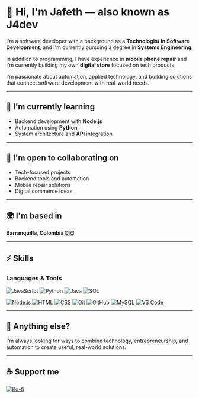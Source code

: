 # 👋 Hi, I'm Jafeth — also known as J4dev

I'm a software developer with a background as a **Technologist in Software Development**, and I'm currently pursuing a degree in **Systems Engineering**.

In addition to programming, I have experience in **mobile phone repair** and I'm currently building my own **digital store** focused on tech products.

I'm passionate about automation, applied technology, and building solutions that connect software development with real-world needs.

---

## 🧠 I'm currently learning
- Backend development with **Node.js**
- Automation using **Python**
- System architecture and **API** integration

---

## 🤝 I'm open to collaborating on
- Tech-focused projects
- Backend tools and automation
- Mobile repair solutions
- Digital commerce ideas

---

## 🌍 I'm based in
**Barranquilla, Colombia 🇨🇴**

---

## ⚡ Skills

### Languages & Tools
![JavaScript](https://img.shields.io/badge/-JavaScript-F7DF1E?style=flat&logo=javascript&logoColor=black)
![Python](https://img.shields.io/badge/-Python-3776AB?style=flat&logo=python&logoColor=white)
![Java](https://img.shields.io/badge/-Java-007396?style=flat&logo=java&logoColor=white)
![SQL](https://img.shields.io/badge/-SQL-4479A1?style=flat&logo=postgresql&logoColor=white)

![Node.js](https://img.shields.io/badge/-Node.js-339933?style=flat&logo=nodedotjs&logoColor=white)
![HTML](https://img.shields.io/badge/-HTML5-E34F26?style=flat&logo=html5&logoColor=white)
![CSS](https://img.shields.io/badge/-CSS3-1572B6?style=flat&logo=css3)
![Git](https://img.shields.io/badge/-Git-F05032?style=flat&logo=git&logoColor=white)
![GitHub](https://img.shields.io/badge/-GitHub-181717?style=flat&logo=github)
![MySQL](https://img.shields.io/badge/-MySQL-4479A1?style=flat&logo=mysql&logoColor=white)
![VS Code](https://img.shields.io/badge/-VSCode-007ACC?style=flat&logo=visual-studio-code)

---

## 💬 Anything else?

I'm always looking for ways to combine technology, entrepreneurship, and automation to create useful, real-world solutions.

---

## ☕ Support me

[![Ko-fi](https://img.shields.io/badge/Support%20me%20on%20Ko--fi-FF5E5B?style=for-the-badge&logo=ko-fi&logoColor=white)](ko-fi.com/jafeth99842)
